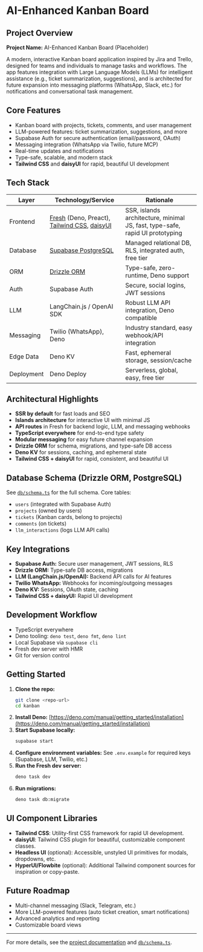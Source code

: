 # AI-Enhanced Kanban Board

## Project Overview

**Project Name:** AI-Enhanced Kanban Board (Placeholder)

A modern, interactive Kanban board application inspired by Jira and Trello, designed for teams and individuals to manage tasks and workflows. The app features integration with Large Language Models (LLMs) for intelligent assistance (e.g., ticket summarization, suggestions), and is architected for future expansion into messaging platforms (WhatsApp, Slack, etc.) for notifications and conversational task management.

## Core Features
- Kanban board with projects, tickets, comments, and user management
- LLM-powered features: ticket summarization, suggestions, and more
- Supabase Auth for secure authentication (email/password, OAuth)
- Messaging integration (WhatsApp via Twilio, future MCP)
- Real-time updates and notifications
- Type-safe, scalable, and modern stack
- **Tailwind CSS** and **daisyUI** for rapid, beautiful UI development

## Tech Stack

| Layer         | Technology/Service         | Rationale                                                                 |
|--------------|---------------------------|--------------------------------------------------------------------------|
| Frontend     | [Fresh](https://fresh.deno.dev/) (Deno, Preact), [Tailwind CSS](https://tailwindcss.com/), [daisyUI](https://daisyui.com/) | SSR, islands architecture, minimal JS, fast, type-safe, rapid UI prototyping |
| Database     | [Supabase PostgreSQL](https://supabase.com/)    | Managed relational DB, RLS, integrated auth, free tier                   |
| ORM          | [Drizzle ORM](https://orm.drizzle.team/)        | Type-safe, zero-runtime, Deno support                                    |
| Auth         | Supabase Auth              | Secure, social logins, JWT sessions                                      |
| LLM          | LangChain.js / OpenAI SDK  | Robust LLM API integration, Deno compatible                              |
| Messaging    | Twilio (WhatsApp), Deno    | Industry standard, easy webhook/API integration                          |
| Edge Data    | Deno KV                    | Fast, ephemeral storage, session/cache                                   |
| Deployment   | Deno Deploy                | Serverless, global, easy, free tier                                      |

## Architectural Highlights
- **SSR by default** for fast loads and SEO
- **Islands architecture** for interactive UI with minimal JS
- **API routes** in Fresh for backend logic, LLM, and messaging webhooks
- **TypeScript everywhere** for end-to-end type safety
- **Modular messaging** for easy future channel expansion
- **Drizzle ORM** for schema, migrations, and type-safe DB access
- **Deno KV** for sessions, caching, and ephemeral state
- **Tailwind CSS + daisyUI** for rapid, consistent, and beautiful UI

## Database Schema (Drizzle ORM, PostgreSQL)

See [`db/schema.ts`](db/schema.ts) for the full schema. Core tables:
- `users` (integrated with Supabase Auth)
- `projects` (owned by users)
- `tickets` (Kanban cards, belong to projects)
- `comments` (on tickets)
- `llm_interactions` (logs LLM API calls)

## Key Integrations
- **Supabase Auth:** Secure user management, JWT sessions, RLS
- **Drizzle ORM:** Type-safe DB access, migrations
- **LLM (LangChain.js/OpenAI):** Backend API calls for AI features
- **Twilio WhatsApp:** Webhooks for incoming/outgoing messages
- **Deno KV:** Sessions, OAuth state, caching
- **Tailwind CSS + daisyUI:** Rapid UI development

## Development Workflow
- TypeScript everywhere
- Deno tooling: `deno test`, `deno fmt`, `deno lint`
- Local Supabase via `supabase cli`
- Fresh dev server with HMR
- Git for version control

## Getting Started

1. **Clone the repo:**
   ```sh
   git clone <repo-url>
   cd kanban
   ```
2. **Install Deno:** [https://deno.com/manual/getting_started/installation](https://deno.com/manual/getting_started/installation)
3. **Start Supabase locally:**
   ```sh
   supabase start
   ```
4. **Configure environment variables:** See `.env.example` for required keys (Supabase, LLM, Twilio, etc.)
5. **Run the Fresh dev server:**
   ```sh
   deno task dev
   ```
6. **Run migrations:**
   ```sh
   deno task db:migrate
   ```

## UI Component Libraries
- **Tailwind CSS**: Utility-first CSS framework for rapid UI development.
- **daisyUI**: Tailwind CSS plugin for beautiful, customizable component classes.
- **Headless UI** (optional): Accessible, unstyled UI primitives for modals, dropdowns, etc.
- **HyperUI/Flowbite** (optional): Additional Tailwind component sources for inspiration or copy-paste.

## Future Roadmap
- Multi-channel messaging (Slack, Telegram, etc.)
- More LLM-powered features (auto ticket creation, smart notifications)
- Advanced analytics and reporting
- Customizable board views

---

For more details, see the [project documentation](./docs/architecture.md) and [`db/schema.ts`](./db/schema.ts).
